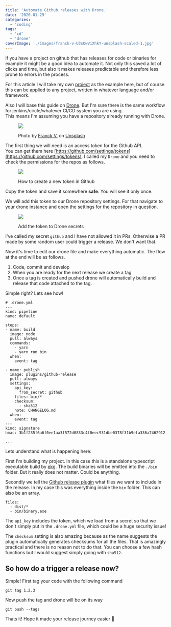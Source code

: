 ```yaml
---
title: 'Automate Github releases with Drone.'
date: '2020-01-29'
categories:
  - 'coding'
tags:
  - 'cd'
  - 'drone'
coverImage: './images/franck-v-U3sOwViXhkY-unsplash-scaled-1.jpg'
---
```


If you have a project on github that has releases for code or binaries for example it might be a good idea to automate it. Not only this saved a lot of clicks and time, but also it makes releases predictable and therefore less prone to errors in the process.

For this article I will take my own [project](https://github.com/cupcakearmy/autorestic) as the example here, but of course this can be applied to any project, written in whatever language and/or framework.

Also I will base this guide on [Drone](https://drone.io/). But I'm sure there is the same workflow for jenkins/circle/whatever CI/CD system you are using.  
This means I'm assuming you have a repository already running with Drone.

<figure>

![](images/franck-v-U3sOwViXhkY-unsplash-scaled-1.jpg)

<figcaption>

Photo by [Franck V.](https://unsplash.com/@franckinjapan?utm_source=unsplash&utm_medium=referral&utm_content=creditCopyText) on [Unsplash](https://unsplash.com/s/photos/robot?utm_source=unsplash&utm_medium=referral&utm_content=creditCopyText)

</figcaption>

</figure>

The first thing we will need is an access token for the Github API.  
You can get them here [https://github.com/settings/tokens](https://github.com/settings/tokens). I called my `Drone` and you need to check the permissions for the repos as follows.

<figure>

![](images/Screenshot-2020-01-29-at-14.57.05.png)

<figcaption>

How to create a new token in Github

</figcaption>

</figure>

Copy the token and save it somewhere **safe**. You will see it only once.

We will add this token to our Drone repository settings. For that navigate to your drone instance and open the settings for the repository in question.

<figure>

![](images/Screenshot-2020-01-29-at-14.55.28.png)

<figcaption>

Add the token to Drone secrets

</figcaption>

</figure>

I've called my secret `github` and I have not allowed it in PRs. Otherwise a PR made by some random user could trigger a release. We don't want that.

Now it's time to edit our drone file and make everything automatic. The flow at the end will be as follows.

1. Code, commit and develop
2. When you are ready for the next release we create a tag
3. Once a tag is created and pushed drone will automatically build and release that code attached to the tag.

Simple right? Lets see how!

```
# .drone.yml
---
kind: pipeline
name: default

steps:
- name: build
  image: node
  pull: always
  commands:
    - yarn
    - yarn run bin
  when:
    event: tag

- name: publish
  image: plugins/github-release
  pull: always
  settings:
    api_key:
      from_secret: github
    files: bin/*
    checksum:
      - sha512
    note: CHANGELOG.md
  when:
    event: tag
---
kind: signature
hmac: 3b1f235f6a6f0ee1aa3f572d0833c4f0eec931dbe0378f31b9efa336a7462912

...
```

Lets understand what is happening here:

First I'm building my project. In this case this is a standalone typescript executable build by [pkg](https://github.com/zeit/pkg). The build binaries will be emitted into the `./bin` folder. But it really does not matter. Could be anything.

Secondly we tell the [Github release plugin](http://plugins.drone.io/drone-plugins/drone-github-release/) what files we want to include in the release. In my case this was everything inside the `bin` folder. This can also be an array.

```
files:
  - dist/*
  - bin/binary.exe
```

The `api_key` includes the token, which we load from a secret so that we don't simply put in the `.drone.yml` file, which could be a huge security issue!

The `checksum` setting is also amazing because as the name suggests the plugin automatically generates checksums for all the files. That is amazingly practical and there is no reason not to do that. You can choose a few hash functions but I would suggest simply going with `sha512`.

## So how do a trigger a release now?

Simple! First tag your code with the following command

```
git tag 1.2.3
```

Now push the tag and drone will be on its way

```
git push --tags
```

Thats it! Hope it made your release journey easier 🙂
